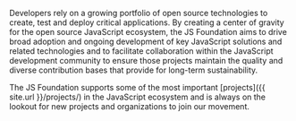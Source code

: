 ---
---

Developers rely on a growing portfolio of open source technologies to create, test and deploy critical applications. By creating a center of gravity for the open source JavaScript ecosystem, the JS Foundation aims to drive broad adoption and ongoing development of key JavaScript solutions and related technologies and to facilitate collaboration within the JavaScript development community to ensure those projects maintain the quality and diverse contribution bases that provide for long-term sustainability.

The JS Foundation supports some of the most important [projects]({{ site.url }}/projects/) in the JavaScript ecosystem and is always on the lookout for new projects and organizations to join our movement.
